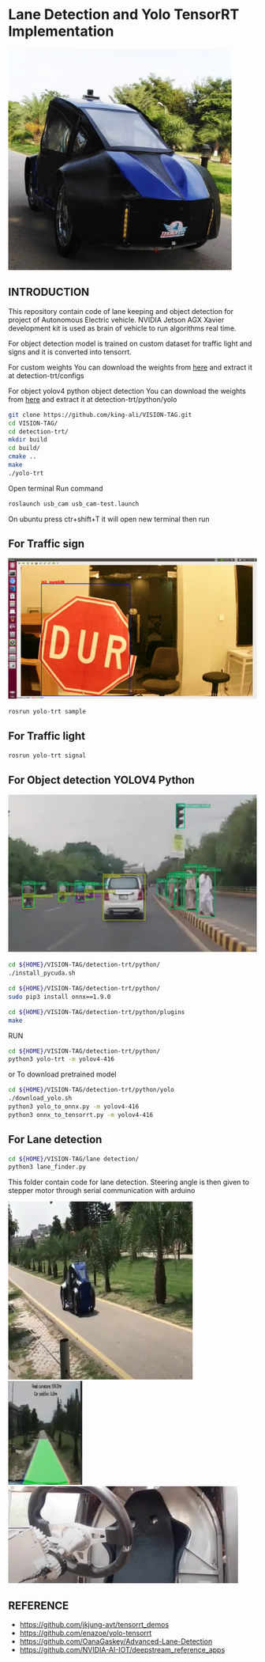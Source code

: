 # Lane Detection and Yolo TensorRT Implementation


![](./detection-trt/configs/car1.PNG)



## INTRODUCTION

This repository contain code of lane keeping and object detection for project of Autonomous Electric vehicle. NVIDIA Jetson AGX Xavier development kit is used as brain of vehicle to run algorithms real time.


For object detection model is trained on custom dataset for traffic light and signs and it is converted into tensorrt.

For custom weights
You can download the weights from [here](https://drive.google.com/file/d/15nYbuOBKZOzV1vgfJg0BxAlFs4H3DKKE/view?usp=sharing) and extract it at detection-trt/configs


For object yolov4 python object detection 
You can download the weights from [here](https://drive.google.com/file/d/1nNhS6VZmRGZN_uMCZdX7R7aQRhV8ksul/view?usp=sharing) and extract it at detection-trt/python/yolo


```bash
git clone https://github.com/king-ali/VISION-TAG.git
cd VISION-TAG/
cd detection-trt/
mkdir build
cd build/
cmake ..
make
./yolo-trt
```

Open terminal
Run command

```bash
roslaunch usb_cam usb_cam-test.launch
```
On ubuntu press ctr+shift+T it will open new terminal then run

## For Traffic sign

![](./detection-trt/configs/DUR1.png)

```bash
rosrun yolo-trt sample
```

## For Traffic light

```bash
rosrun yolo-trt signal
```

## For Object detection YOLOV4 Python



![](./detection-trt/configs/detect.PNG)


```bash
cd ${HOME}/VISION-TAG/detection-trt/python/
./install_pycuda.sh
```


```bash
cd ${HOME}/VISION-TAG/detection-trt/python/
sudo pip3 install onnx==1.9.0
```



```bash
cd ${HOME}/VISION-TAG/detection-trt/python/plugins
make
```

RUN

```bash
cd ${HOME}/VISION-TAG/detection-trt/python/
python3 yolo-trt -m yolov4-416
```


or 
To download pretrained model 

```bash
cd ${HOME}/VISION-TAG/detection-trt/python/yolo
./download_yolo.sh
python3 yolo_to_onnx.py -m yolov4-416
python3 onnx_to_tensorrt.py -m yolov4-416
```


## For Lane detection

```bash
cd ${HOME}/VISION-TAG/lane detection/
python3 lane_finder.py
```

This folder contain code for lane detection. Steering angle is then given to stepper motor through serial communication with arduino

![](./detection-trt/configs/car.PNG)
![](./detection-trt/configs/lane.PNG)
![](./detection-trt/configs/steering.PNG)



## REFERENCE


- https://github.com/jkjung-avt/tensorrt_demos
- https://github.com/enazoe/yolo-tensorrt
- https://github.com/OanaGaskey/Advanced-Lane-Detection
- https://github.com/NVIDIA-AI-IOT/deepstream_reference_apps
